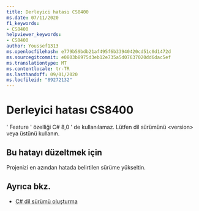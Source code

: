 ```yaml
---
title: Derleyici hatası CS8400
ms.date: 07/11/2020
f1_keywords:
- CS8400
helpviewer_keywords:
- CS8400
author: Youssef1313
ms.openlocfilehash: e779b59bdb21af495f6b33940420cd51c0d1472d
ms.sourcegitcommit: e0803b8975d3eb12e735a5d07637020dd6dac5ef
ms.translationtype: MT
ms.contentlocale: tr-TR
ms.lasthandoff: 09/01/2020
ms.locfileid: "89272132"
---
```

# <a name="compiler-error-cs8400"></a>Derleyici hatası CS8400

' Feature ' özelliği C# 8,0 ' de kullanılamaz. Lütfen dil sürümünü \<version> veya üstünü kullanın.

## <a name="to-correct-this-error"></a>Bu hatayı düzeltmek için

Projenizi en azından hatada belirtilen sürüme yükseltin.

## <a name="see-also"></a>Ayrıca bkz.

- [C# dil sürümü oluşturma](../configure-language-version.md)
